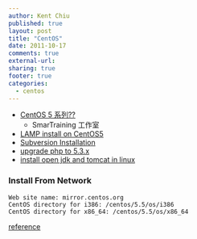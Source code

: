 ```yaml
---
author: Kent Chiu
published: true
layout: post
title: "CentOS"
date: 2011-10-17
comments: true
external-url:
sharing: true
footer: true
categories:
  - centos
---
```






-   [CentOS 5
    系列??](http://smartraining.cn/centos "http://smartraining.cn/centos")
    - SmarTraining 工作室
-   [LAMP install on
    CentOS5](http://wiki.kent-chiu.com/doku.php?id=centos:lamp_install "centos:lamp_install")
-   [Subversion
    Installation](http://wiki.kent-chiu.com/doku.php?id=centos:subversion_installation "centos:subversion_installation")
-   [upgrade php to
    5.3.x](http://wiki.kent-chiu.com/doku.php?id=centos:upgrade_php_to_5.3.x "centos:upgrade_php_to_5.3.x")
-   [install open jdk and tomcat in
    linux](http://www.wardking.com/blog/read.php/361.htm "http://www.wardking.com/blog/read.php/361.htm")

### Install From Network

```
Web site name: mirror.centos.org
CentOS directory for i386: /centos/5.5/os/i386
CentOS directory for x86_64: /centos/5.5/os/x86_64
```

[reference](http://www.if-not-true-then-false.com/2010/centos-netinstall-network-installation/ "http://www.if-not-true-then-false.com/2010/centos-netinstall-network-installation/")

